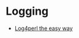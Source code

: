 # Logging


* [Log4perl the easy way](https://perlmaven.com/logging-in-modules-with-log4perl-the-easy-way)


